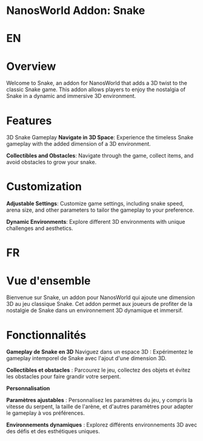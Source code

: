 # NanosWorld Addon: Snake

# EN
# Overview

Welcome to Snake, an addon for NanosWorld that adds a 3D twist to the classic Snake game. This addon allows players to enjoy the nostalgia of Snake in a dynamic and immersive 3D environment.

# Features

3D Snake Gameplay
**Navigate in 3D Space**: Experience the timeless Snake gameplay with the added dimension of a 3D environment.

**Collectibles and Obstacles**: Navigate through the game, collect items, and avoid obstacles to grow your snake.

# Customization
**Adjustable Settings**: Customize game settings, including snake speed, arena size, and other parameters to tailor the gameplay to your preference.

**Dynamic Environments**: Explore different 3D environments with unique challenges and aesthetics.

# FR
# Vue d'ensemble

Bienvenue sur Snake, un addon pour NanosWorld qui ajoute une dimension 3D au jeu classique Snake. Cet addon permet aux joueurs de profiter de la nostalgie de Snake dans un environnement 3D dynamique et immersif.

# Fonctionnalités

**Gameplay de Snake en 3D** Naviguez dans un espace 3D : Expérimentez le gameplay intemporel de Snake avec l'ajout d'une dimension 3D.

**Collectibles et obstacles** : Parcourez le jeu, collectez des objets et évitez les obstacles pour faire grandir votre serpent.

**Personnalisation**

**Paramètres ajustables** : Personnalisez les paramètres du jeu, y compris la vitesse du serpent, la taille de l'arène, et d'autres paramètres pour adapter le gameplay à vos préférences.

**Environnements dynamiques** : Explorez différents environnements 3D avec des défis et des esthétiques uniques.
